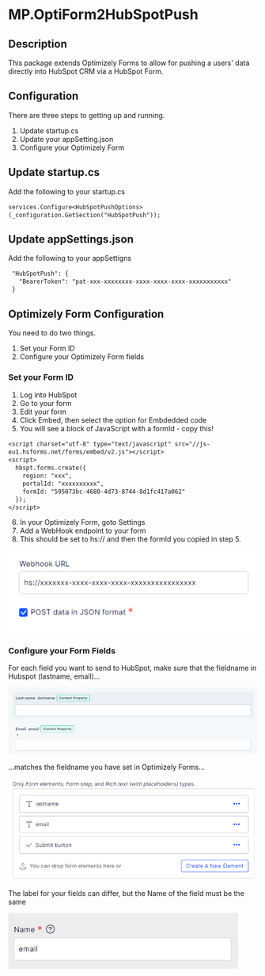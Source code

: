 # MP.OptiForm2HubSpotPush

## Description

This package extends Optimizely Forms to allow for pushing a users' data directly into HubSpot CRM via a HubSpot Form.

## Configuration

There are three steps to getting up and running.

1. Update startup.cs
1. Update your appSetting.json
1. Configure your Optimizely Form

## Update startup.cs

Add the following to your startup.cs
```
services.Configure<HubSpotPushOptions>(_configuration.GetSection("HubSpotPush"));
```

## Update appSettings.json 

Add the following to your appSettigns
```
 "HubSpotPush": {
   "BearerToken": "pat-xxx-xxxxxxxx-xxxx-xxxx-xxxx-xxxxxxxxxxx"
 }
```

## Optimizely Form Configuration

You need to do two things.

1. Set your Form ID
1. Configure your Optimizely Form fields

### Set your Form ID

1. Log into HubSpot
1. Go to your form
1. Edit your form
1. Click Embed, then select the option for Embdedded code
1. You will see a block of JavaScript with a formId - copy this!
```
<script charset="utf-8" type="text/javascript" src="//js-eu1.hsforms.net/forms/embed/v2.js"></script>
<script>
  hbspt.forms.create({
    region: "xxx",
    portalId: "xxxxxxxxxx",
    formId: "595073bc-4680-4d73-8744-8d1fc417a062"
  });
</script>
```
6. In your Optimizely Form, goto Settings
7. Add a WebHook endpoint to your form
8. This should be set to hs:// and then the formId you copied in step 5.

![image](img/webhook.png)

### Configure your Form Fields 

For each field you want to send to HubSpot, make sure that the fieldname in Hubspot (lastname, email)...

![image](img/hubspotfields.png)

...matches the fieldname you have set in Optimizely Forms...

![image](img/optimizelyfields.png)

The label for your fields can differ, but the Name of the field must be the same

![image](img/fieldinput.png)

